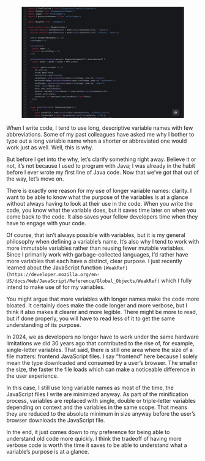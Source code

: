 <figure><img decoding="async" src="img_0418-1.jpg" alt="Code"></figure>

When I write code, I tend to use long, descriptive variable names with few abbreviations. Some of my past colleagues have asked me why I bother to type out a long variable name when a shorter or abbreviated one would work just as well. Well, this is why.

But before I get into the why, let’s clarify something right away. Believe it or not, it’s not because I used to program with Java; I was already in the habit before I ever wrote my first line of Java code. Now that we’ve got that out of the way, let’s move on.

There is exactly one reason for my use of longer variable names: clarity. I want to be able to know what the purpose of the variables is at a glance without always having to look at their use in the code. When you write the code, you know what the variable does, but it saves time later on when you come back to the code. It also saves your fellow developers time when they have to engage with your code.

Of course, that isn’t always possible with variables, but it is my general philosophy when defining a variable’s name. It’s also why I tend to work with more immutable variables rather than reusing fewer mutable variables. Since I primarily work with garbage-collected languages, I’d rather have more variables that each have a distinct, clear purpose. I just recently learned about the JavaScript function `[WeakRef](https://developer.mozilla.org/en-US/docs/Web/JavaScript/Reference/Global_Objects/WeakRef)` which I fully intend to make use of for my variables.

You might argue that more variables with longer names make the code more bloated. It certainly does make the code longer and more verbose, but I think it also makes it clearer and more legible. There might be more to read, but if done properly, you will have to read less of it to get the same understanding of its purpose.

In 2024, we as developers no longer have to work under the same hardware limitations we did 30 years ago that contributed to the rise of, for example, single-letter variables. That said, there is still one area where the size of a file matters: frontend JavaScript files. I say “frontend” here because I solely mean the type downloaded and consumed by a user’s browser. The smaller the size, the faster the file loads which can make a noticeable difference in the user experience.

In this case, I still use long variable names as most of the time, the JavaScript files I write are minimized anyway. As part of the minification process, variables are replaced with single, double or triple-letter variables depending on context and the variables in the same scope. That means they are reduced to the absolute minimum in size anyway before the user’s browser downloads the JavaScript file.

In the end, it just comes down to my preference for being able to understand old code more quickly. I think the tradeoff of having more verbose code is worth the time it saves to be able to understand what a variable’s purpose is at a glance.